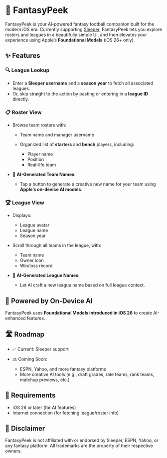 # 🏈 FantasyPeek

FantasyPeek is your AI-powered fantasy football companion built for the modern iOS era. Currently supporting [Sleeper](https://sleeper.com), FantasyPeek lets you explore rosters and leagues in a beautifully simple UI, and then elevates your experience using Apple’s **Foundational Models** (iOS 26+ only).

## ✨ Features

### 🔍 League Lookup

* Enter a **Sleeper username** and a **season year** to fetch all associated leagues.
* Or, skip straight to the action by pasting or entering in a **league ID** directly.

### 📋 Roster View

* Browse team rosters with:

  * Team name and manager username
  * Organized list of **starters** and **bench** players, including:

    * Player name
    * Position
    * Real-life team
* 🎨 **AI-Generated Team Names**:

  * Tap a button to generate a creative new name for your team using **Apple’s on-device AI models**.

### 🏆 League View

* Displays:

  * League avatar
  * League name
  * Season year
* Scroll through all teams in the league, with:

  * Team name
  * Owner icon
  * Win/loss record
* 🌟 **AI-Generated League Names**:

  * Let AI craft a new league name based on full league context.

## 🧠 Powered by On-Device AI

FantasyPeek uses **Foundational Models introduced in iOS 26** to create AI-enhanced features.

## 🛣 Roadmap

* ✅ Current: Sleeper support
* 🔜 Coming Soon:

  * ESPN, Yahoo, and more fantasy platforms
  * More creative AI tools (e.g., draft grades, rate teams, rank teams, matchup previews, etc.)

## 📱 Requirements

* iOS 26 or later (for AI features)
* Internet connection (for fetching league/roster info)

## 🚧 Disclaimer

FantasyPeek is not affiliated with or endorsed by Sleeper, ESPN, Yahoo, or any fantasy platform. All trademarks are the property of their respective owners.
